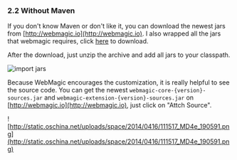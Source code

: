### 2.2 Without Maven

If you don't know Maven or don't like it, you can download the newest jars from [http://webmagic.io](http://webmagic.io).
I also wrapped all the jars that webmagic requires, click [here](http://webmagic.io/download.html) to download.

After the download, just unzip the archive and add all jars to your classpath.

![import jars](http://static.oschina.net/uploads/space/2014/0403/102848_ETcU_190591.png)

Because WebMagic encourages the customization, it is really helpful to see the source code. You can get the newest `webmagic-core-{version}-sources.jar` and `webmagic-extension-{version}-sources.jar` on [http://webmagic.io](http://webmagic.io), just click on "Attch Source".

![http://static.oschina.net/uploads/space/2014/0416/111517_MD4e_190591.png](http://static.oschina.net/uploads/space/2014/0416/111517_MD4e_190591.png)